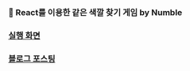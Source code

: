 ### 👀 React를 이용한 같은 색깔 찾기 게임 by Numble

### [실행 화면](https://find-color-game.vercel.app/)
### [블로그 포스팅](https://stir.tistory.com/102)
